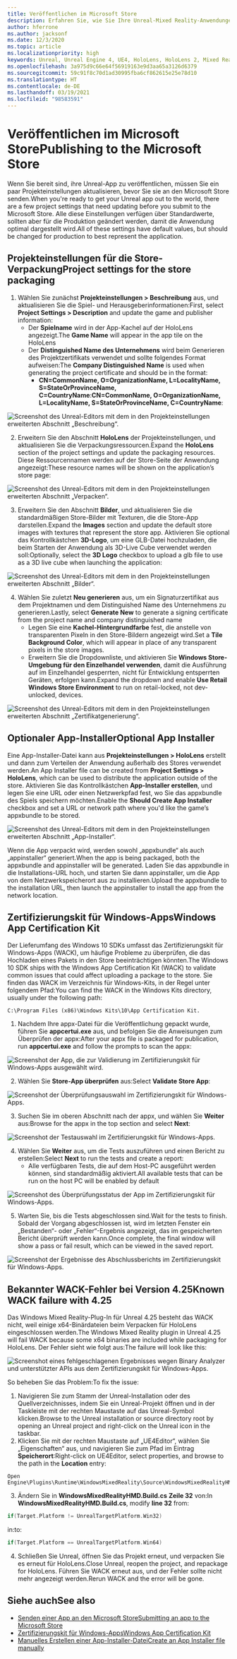 ```yaml
---
title: Veröffentlichen im Microsoft Store
description: Erfahren Sie, wie Sie Ihre Unreal-Mixed Reality-Anwendungen für den Microsoft Store verpacken, zertifizieren und sie dort veröffentlichen können.
author: hferrone
ms.author: jacksonf
ms.date: 12/3/2020
ms.topic: article
ms.localizationpriority: high
keywords: Unreal, Unreal Engine 4, UE4, HoloLens, HoloLens 2, Mixed Reality, Entwicklung, Dokumentation, Leitfäden, Features, Mixed Reality-Headset, Windows Mixed Reality-Headset, Virtual Reality-Headset, Veröffentlichen, Verteilung, Microsoft Store
ms.openlocfilehash: 3a975d9c66e64f56919163e9d3aa65a3126d6379
ms.sourcegitcommit: 59c91f8c70d1ad30995fba6cf862615e25e78d10
ms.translationtype: HT
ms.contentlocale: de-DE
ms.lasthandoff: 03/19/2021
ms.locfileid: "98583591"
---
```

# <a name="publishing-to-the-microsoft-store"></a><span data-ttu-id="1af1d-104">Veröffentlichen im Microsoft Store</span><span class="sxs-lookup"><span data-stu-id="1af1d-104">Publishing to the Microsoft Store</span></span>

<span data-ttu-id="1af1d-105">Wenn Sie bereit sind, ihre Unreal-App zu veröffentlichen, müssen Sie ein paar Projekteinstellungen aktualisieren, bevor Sie sie an den Microsoft Store senden.</span><span class="sxs-lookup"><span data-stu-id="1af1d-105">When you're ready to get your Unreal app out to the world, there are a few project settings that need updating before you submit to the Microsoft Store.</span></span> <span data-ttu-id="1af1d-106">Alle diese Einstellungen verfügen über Standardwerte, sollten aber für die Produktion geändert werden, damit die Anwendung optimal dargestellt wird.</span><span class="sxs-lookup"><span data-stu-id="1af1d-106">All of these settings have default values, but should be changed for production to best represent the application.</span></span>

## <a name="project-settings-for-the-store-packaging"></a><span data-ttu-id="1af1d-107">Projekteinstellungen für die Store-Verpackung</span><span class="sxs-lookup"><span data-stu-id="1af1d-107">Project settings for the store packaging</span></span>

1. <span data-ttu-id="1af1d-108">Wählen Sie zunächst **Projekteinstellungen > Beschreibung** aus, und aktualisieren Sie die Spiel- und Herausgeberinformationen:</span><span class="sxs-lookup"><span data-stu-id="1af1d-108">First, select **Project Settings > Description** and update the game and publisher information:</span></span> 
    * <span data-ttu-id="1af1d-109">Der **Spielname** wird in der App-Kachel auf der HoloLens angezeigt.</span><span class="sxs-lookup"><span data-stu-id="1af1d-109">The **Game Name** will appear in the app tile on the HoloLens</span></span>
    * <span data-ttu-id="1af1d-110">Der **Distinguished Name des Unternehmens** wird beim Generieren des Projektzertifikats verwendet und sollte folgendes Format aufweisen:</span><span class="sxs-lookup"><span data-stu-id="1af1d-110">The **Company Distinguished Name** is used when generating the project certificate and should be in the format:</span></span> 
        * <span data-ttu-id="1af1d-111">**CN=CommonName, O=OrganizationName, L=LocalityName, S=StateOrProvinceName, C=CountryName**:</span><span class="sxs-lookup"><span data-stu-id="1af1d-111">**CN=CommonName, O=OrganizationName, L=LocalityName, S=StateOrProvinceName, C=CountryName**:</span></span>

![Screenshot des Unreal-Editors mit dem in den Projekteinstellungen erweiterten Abschnitt „Beschreibung“.](images/unreal-publishing-img-01.png)

2. <span data-ttu-id="1af1d-113">Erweitern Sie den Abschnitt **HoloLens** der Projekteinstellungen, und aktualisieren Sie die Verpackungsressourcen.</span><span class="sxs-lookup"><span data-stu-id="1af1d-113">Expand the **HoloLens** section of the project settings and update the packaging resources.</span></span>  <span data-ttu-id="1af1d-114">Diese Ressourcennamen werden auf der Store-Seite der Anwendung angezeigt:</span><span class="sxs-lookup"><span data-stu-id="1af1d-114">These resource names will be shown on the application’s store page:</span></span>

![Screenshot des Unreal-Editors mit dem in den Projekteinstellungen erweiterten Abschnitt „Verpacken“.](images/unreal-publishing-img-02.png)

3. <span data-ttu-id="1af1d-116">Erweitern Sie den Abschnitt **Bilder**, und aktualisieren Sie die standardmäßigen Store-Bilder mit Texturen, die die Store-App darstellen.</span><span class="sxs-lookup"><span data-stu-id="1af1d-116">Expand the **Images** section and update the default store images with textures that represent the store app.</span></span>  <span data-ttu-id="1af1d-117">Aktivieren Sie optional das Kontrollkästchen **3D-Logo**, um eine GLB-Datei hochzuladen, die beim Starten der Anwendung als 3D-Live Cube verwendet werden soll:</span><span class="sxs-lookup"><span data-stu-id="1af1d-117">Optionally, select the **3D Logo** checkbox to upload a glb file to use as a 3D live cube when launching the application:</span></span>

![Screenshot des Unreal-Editors mit dem in den Projekteinstellungen erweiterten Abschnitt „Bilder“.](images/unreal-publishing-img-03.png)

4. <span data-ttu-id="1af1d-119">Wählen Sie zuletzt **Neu generieren** aus, um ein Signaturzertifikat aus dem Projektnamen und dem Distinguished Name des Unternehmens zu generieren.</span><span class="sxs-lookup"><span data-stu-id="1af1d-119">Lastly, select **Generate New** to generate a signing certificate from the project name and company distinguished name</span></span>  
    * <span data-ttu-id="1af1d-120">Legen Sie eine **Kachel-Hintergrundfarbe** fest, die anstelle von transparenten Pixeln in den Store-Bildern angezeigt wird.</span><span class="sxs-lookup"><span data-stu-id="1af1d-120">Set a **Tile Background Color**, which will appear in place of any transparent pixels in the store images.</span></span>
    * <span data-ttu-id="1af1d-121">Erweitern Sie die Dropdownliste, und aktivieren Sie **Windows Store-Umgebung für den Einzelhandel verwenden**, damit die Ausführung auf im Einzelhandel gesperrten, nicht für Entwicklung entsperrten Geräten, erfolgen kann.</span><span class="sxs-lookup"><span data-stu-id="1af1d-121">Expand the dropdown and enable **Use Retail Windows Store Environment** to run on retail-locked, not dev-unlocked, devices.</span></span>

![Screenshot des Unreal-Editors mit dem in den Projekteinstellungen erweiterten Abschnitt „Zertifikatgenerierung“.](images/unreal-publishing-img-04.png)

## <a name="optional-app-installer"></a><span data-ttu-id="1af1d-123">Optionaler App-Installer</span><span class="sxs-lookup"><span data-stu-id="1af1d-123">Optional App Installer</span></span>

<span data-ttu-id="1af1d-124">Eine App-Installer-Datei kann aus **Projekteinstellungen > HoloLens** erstellt und dann zum Verteilen der Anwendung außerhalb des Stores verwendet werden.</span><span class="sxs-lookup"><span data-stu-id="1af1d-124">An App Installer file can be created from **Project Settings > HoloLens**, which can be used to distribute the application outside of the store.</span></span>  <span data-ttu-id="1af1d-125">Aktivieren Sie das Kontrollkästchen **App-Installer erstellen**, und legen Sie eine URL oder einen Netzwerkpfad fest, wo Sie das appxbundle des Spiels speichern möchten.</span><span class="sxs-lookup"><span data-stu-id="1af1d-125">Enable the **Should Create App Installer** checkbox and set a URL or network path where you'd like the game’s appxbundle to be stored.</span></span>  

![Screenshot des Unreal-Editors mit dem in den Projekteinstellungen erweiterten Abschnitt „App-Installer“.](images/unreal-publishing-img-05.png)

<span data-ttu-id="1af1d-127">Wenn die App verpackt wird, werden sowohl „appxbundle“ als auch „appinstaller“ generiert.</span><span class="sxs-lookup"><span data-stu-id="1af1d-127">When the app is being packaged, both the appxbundle and appinstaller will be generated.</span></span>  <span data-ttu-id="1af1d-128">Laden Sie das appxbundle in die Installations-URL hoch, und starten Sie dann appinstaller, um die App von dem Netzwerkspeicherort aus zu installieren.</span><span class="sxs-lookup"><span data-stu-id="1af1d-128">Upload the appxbundle to the installation URL, then launch the appinstaller to install the app from the network location.</span></span>

## <a name="windows-app-certification-kit"></a><span data-ttu-id="1af1d-129">Zertifizierungskit für Windows-Apps</span><span class="sxs-lookup"><span data-stu-id="1af1d-129">Windows App Certification Kit</span></span>

<span data-ttu-id="1af1d-130">Der Lieferumfang des Windows 10 SDKs umfasst das Zertifizierungskit für Windows-Apps (WACK), um häufige Probleme zu überprüfen, die das Hochladen eines Pakets in den Store beeinträchtigen könnten.</span><span class="sxs-lookup"><span data-stu-id="1af1d-130">The Windows 10 SDK ships with the Windows App Certification Kit (WACK) to validate common issues that could affect uploading a package to the store.</span></span>  <span data-ttu-id="1af1d-131">Sie finden das WACK im Verzeichnis für Windows-Kits, in der Regel unter folgendem Pfad:</span><span class="sxs-lookup"><span data-stu-id="1af1d-131">You can find the WACK in the Windows Kits directory, usually under the following path:</span></span> 

```
C:\Program Files (x86)\Windows Kits\10\App Certification Kit.
```

1. <span data-ttu-id="1af1d-132">Nachdem Ihre appx-Datei für die Veröffentlichung gepackt wurde, führen Sie **appcertui.exe** aus, und befolgen Sie die Anweisungen zum Überprüfen der appx:</span><span class="sxs-lookup"><span data-stu-id="1af1d-132">After your appx file is packaged for publication, run **appcertui.exe** and follow the prompts to scan the appx:</span></span>

![Screenshot der App, die zur Validierung im Zertifizierungskit für Windows-Apps ausgewählt wird.](images/unreal-publishing-img-06.png)

2. <span data-ttu-id="1af1d-134">Wählen Sie **Store-App überprüfen** aus:</span><span class="sxs-lookup"><span data-stu-id="1af1d-134">Select **Validate Store App**:</span></span>

![Screenshot der Überprüfungsauswahl im Zertifizierungskit für Windows-Apps.](images/unreal-publishing-img-07.png)

3. <span data-ttu-id="1af1d-136">Suchen Sie im oberen Abschnitt nach der appx, und wählen Sie **Weiter** aus:</span><span class="sxs-lookup"><span data-stu-id="1af1d-136">Browse for the appx in the top section and select **Next**:</span></span>

![Screenshot der Testauswahl im Zertifizierungskit für Windows-Apps.](images/unreal-publishing-img-08.png)

4. <span data-ttu-id="1af1d-138">Wählen Sie **Weiter** aus, um die Tests auszuführen und einen Bericht zu erstellen:</span><span class="sxs-lookup"><span data-stu-id="1af1d-138">Select **Next** to run the tests and create a report:</span></span>
    * <span data-ttu-id="1af1d-139">Alle verfügbaren Tests, die auf dem Host-PC ausgeführt werden können, sind standardmäßig aktiviert.</span><span class="sxs-lookup"><span data-stu-id="1af1d-139">All available tests that can be run on the host PC will be enabled by default</span></span>

![Screenshot des Überprüfungsstatus der App im Zertifizierungskit für Windows-Apps.](images/unreal-publishing-img-09.png)

5. <span data-ttu-id="1af1d-141">Warten Sie, bis die Tests abgeschlossen sind.</span><span class="sxs-lookup"><span data-stu-id="1af1d-141">Wait for the tests to finish.</span></span> <span data-ttu-id="1af1d-142">Sobald der Vorgang abgeschlossen ist, wird im letzten Fenster ein „Bestanden“- oder „Fehler“-Ergebnis angezeigt, das im gespeicherten Bericht überprüft werden kann.</span><span class="sxs-lookup"><span data-stu-id="1af1d-142">Once complete, the final window will show a pass or fail result, which can be viewed in the saved report.</span></span>

![Screenshot der Ergebnisse des Abschlussberichts im Zertifizierungskit für Windows-Apps.](images/unreal-publishing-img-10.png)

## <a name="known-wack-failure-with-425"></a><span data-ttu-id="1af1d-144">Bekannter WACK-Fehler bei Version 4.25</span><span class="sxs-lookup"><span data-stu-id="1af1d-144">Known WACK failure with 4.25</span></span>

<span data-ttu-id="1af1d-145">Das Windows Mixed Reality-Plug-In für Unreal 4.25 besteht das WACK nicht, weil einige x64-Binärdateien beim Verpacken für HoloLens eingeschlossen werden.</span><span class="sxs-lookup"><span data-stu-id="1af1d-145">The Windows Mixed Reality plugin in Unreal 4.25 will fail WACK because some x64 binaries are included while packaging for HoloLens.</span></span> <span data-ttu-id="1af1d-146">Der Fehler sieht wie folgt aus:</span><span class="sxs-lookup"><span data-stu-id="1af1d-146">The failure will look like this:</span></span>

![Screenshot eines fehlgeschlagenen Ergebnisses wegen Binary Analyzer und unterstützter APIs aus dem Zertifizierungskit für Windows-Apps.](images/unreal-publishing-img-11.png)

<span data-ttu-id="1af1d-148">So beheben Sie das Problem:</span><span class="sxs-lookup"><span data-stu-id="1af1d-148">To fix the issue:</span></span>
1. <span data-ttu-id="1af1d-149">Navigieren Sie zum Stamm der Unreal-Installation oder des Quellverzeichnisses, indem Sie ein Unreal-Projekt öffnen und in der Taskleiste mit der rechten Maustaste auf das Unreal-Symbol klicken.</span><span class="sxs-lookup"><span data-stu-id="1af1d-149">Browse to the Unreal installation or source directory root by opening an Unreal project and right-click on the Unreal icon in the taskbar.</span></span>
2. <span data-ttu-id="1af1d-150">Klicken Sie mit der rechten Maustaste auf „UE4Editor“, wählen Sie „Eigenschaften“ aus, und navigieren Sie zum Pfad im Eintrag **Speicherort**:</span><span class="sxs-lookup"><span data-stu-id="1af1d-150">Right-click on UE4Editor, select properties, and browse to the path in the **Location** entry:</span></span>

```
Open Engine\Plugins\Runtime\WindowsMixedReality\Source\WindowsMixedRealityHMD\WindowsMixedRealityHMD.Build.cs.
```

3. <span data-ttu-id="1af1d-151">Ändern Sie in **WindowsMixedRealityHMD.Build.cs** **Zeile 32** von:</span><span class="sxs-lookup"><span data-stu-id="1af1d-151">In **WindowsMixedRealityHMD.Build.cs**, modify **line 32** from:</span></span>

```cpp
if(Target.Platform != UnrealTargetPlatform.Win32)
```

<span data-ttu-id="1af1d-152">in:</span><span class="sxs-lookup"><span data-stu-id="1af1d-152">to:</span></span>

```cpp
if(Target.Platform == UnrealTargetPlatform.Win64)

```

4. <span data-ttu-id="1af1d-153">Schließen Sie Unreal, öffnen Sie das Projekt erneut, und verpacken Sie es erneut für HoloLens.</span><span class="sxs-lookup"><span data-stu-id="1af1d-153">Close Unreal, reopen the project, and repackage for HoloLens.</span></span>  <span data-ttu-id="1af1d-154">Führen Sie WACK erneut aus, und der Fehler sollte nicht mehr angezeigt werden.</span><span class="sxs-lookup"><span data-stu-id="1af1d-154">Rerun WACK and the error will be gone.</span></span> 

## <a name="see-also"></a><span data-ttu-id="1af1d-155">Siehe auch</span><span class="sxs-lookup"><span data-stu-id="1af1d-155">See also</span></span>

* [<span data-ttu-id="1af1d-156">Senden einer App an den Microsoft Store</span><span class="sxs-lookup"><span data-stu-id="1af1d-156">Submitting an app to the Microsoft Store</span></span>](../../distribute/submitting-an-app-to-the-microsoft-store.md)
* [<span data-ttu-id="1af1d-157">Zertifizierungskit für Windows-Apps</span><span class="sxs-lookup"><span data-stu-id="1af1d-157">Windows App Certification Kit</span></span>](https://developer.microsoft.com/windows/downloads/app-certification-kit)
* [<span data-ttu-id="1af1d-158">Manuelles Erstellen einer App-Installer-Datei</span><span class="sxs-lookup"><span data-stu-id="1af1d-158">Create an App Installer file manually</span></span>](/windows/msix/app-installer/how-to-create-appinstaller-file)